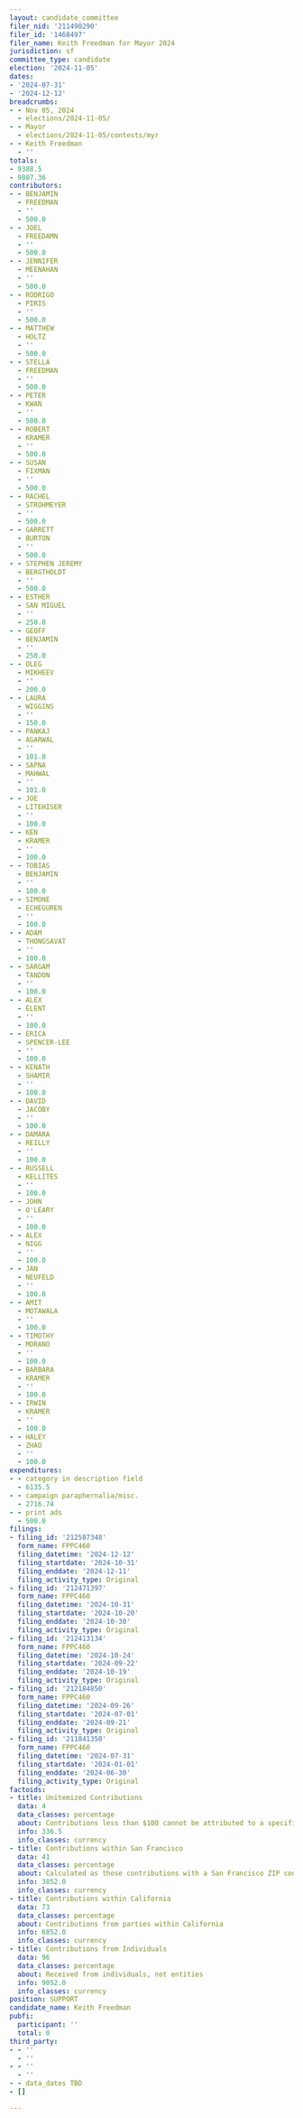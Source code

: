 ```yaml
---
layout: candidate_committee
filer_nid: '211490290'
filer_id: '1468497'
filer_name: Keith Freedman for Mayor 2024
jurisdiction: sf
committee_type: candidate
election: '2024-11-05'
dates:
- '2024-07-31'
- '2024-12-12'
breadcrumbs:
- - Nov 05, 2024
  - elections/2024-11-05/
- - Mayor
  - elections/2024-11-05/contests/myr
- - Keith Freedman
  - ''
totals:
- 9388.5
- 9807.36
contributors:
- - BENJAMIN
  - FREEDMAN
  - ''
  - 500.0
- - JOEL
  - FREEDAMN
  - ''
  - 500.0
- - JENNIFER
  - MEENAHAN
  - ''
  - 500.0
- - RODRIGO
  - PIRIS
  - ''
  - 500.0
- - MATTHEW
  - HOLTZ
  - ''
  - 500.0
- - STELLA
  - FREEDMAN
  - ''
  - 500.0
- - PETER
  - KWAN
  - ''
  - 500.0
- - ROBERT
  - KRAMER
  - ''
  - 500.0
- - SUSAN
  - FIXMAN
  - ''
  - 500.0
- - RACHEL
  - STROHMEYER
  - ''
  - 500.0
- - GARRETT
  - BURTON
  - ''
  - 500.0
- - STEPHEN JEREMY
  - BERGTHOLDT
  - ''
  - 500.0
- - ESTHER
  - SAN MIGUEL
  - ''
  - 250.0
- - GEOFF
  - BENJAMIN
  - ''
  - 250.0
- - OLEG
  - MIKHEEV
  - ''
  - 200.0
- - LAURA
  - WIGGINS
  - ''
  - 150.0
- - PANKAJ
  - AGARWAL
  - ''
  - 101.0
- - SAPNA
  - MAHWAL
  - ''
  - 101.0
- - JOE
  - LITEHISER
  - ''
  - 100.0
- - KEN
  - KRAMER
  - ''
  - 100.0
- - TOBIAS
  - BENJAMIN
  - ''
  - 100.0
- - SIMONE
  - ECHEGUREN
  - ''
  - 100.0
- - ADAM
  - THONGSAVAT
  - ''
  - 100.0
- - SARGAM
  - TANDON
  - ''
  - 100.0
- - ALEX
  - ELENT
  - ''
  - 100.0
- - ERICA
  - SPENCER-LEE
  - ''
  - 100.0
- - KENATH
  - SHAMIR
  - ''
  - 100.0
- - DAVID
  - JACOBY
  - ''
  - 100.0
- - DAMARA
  - REILLY
  - ''
  - 100.0
- - RUSSELL
  - KELLITES
  - ''
  - 100.0
- - JOHN
  - O'LEARY
  - ''
  - 100.0
- - ALEX
  - NIGG
  - ''
  - 100.0
- - JAN
  - NEUFELD
  - ''
  - 100.0
- - AMIT
  - MOTAWALA
  - ''
  - 100.0
- - TIMOTHY
  - MORANO
  - ''
  - 100.0
- - BARBARA
  - KRAMER
  - ''
  - 100.0
- - IRWIN
  - KRAMER
  - ''
  - 100.0
- - HALEY
  - ZHAO
  - ''
  - 100.0
expenditures:
- - category in description field
  - 6135.5
- - campaign paraphernalia/misc.
  - 2716.74
- - print ads
  - 500.0
filings:
- filing_id: '212587348'
  form_name: FPPC460
  filing_datetime: '2024-12-12'
  filing_startdate: '2024-10-31'
  filing_enddate: '2024-12-11'
  filing_activity_type: Original
- filing_id: '212471397'
  form_name: FPPC460
  filing_datetime: '2024-10-31'
  filing_startdate: '2024-10-20'
  filing_enddate: '2024-10-30'
  filing_activity_type: Original
- filing_id: '212413134'
  form_name: FPPC460
  filing_datetime: '2024-10-24'
  filing_startdate: '2024-09-22'
  filing_enddate: '2024-10-19'
  filing_activity_type: Original
- filing_id: '212184850'
  form_name: FPPC460
  filing_datetime: '2024-09-26'
  filing_startdate: '2024-07-01'
  filing_enddate: '2024-09-21'
  filing_activity_type: Original
- filing_id: '211841350'
  form_name: FPPC460
  filing_datetime: '2024-07-31'
  filing_startdate: '2024-01-01'
  filing_enddate: '2024-06-30'
  filing_activity_type: Original
factoids:
- title: Unitemized Contributions
  data: 4
  data_classes: percentage
  about: Contributions less than $100 cannot be attributed to a specific individual
  info: 336.5
  info_classes: currency
- title: Contributions within San Francisco
  data: 41
  data_classes: percentage
  about: Calculated as those contributions with a San Francisco ZIP code
  info: 3852.0
  info_classes: currency
- title: Contributions within California
  data: 73
  data_classes: percentage
  about: Contributions from parties within California
  info: 6852.0
  info_classes: currency
- title: Contributions from Individuals
  data: 96
  data_classes: percentage
  about: Received from individuals, not entities
  info: 9052.0
  info_classes: currency
position: SUPPORT
candidate_name: Keith Freedman
pubfi:
  participant: ''
  total: 0
third_party:
- - ''
  - ''
- - ''
  - ''
- - data_dates TBD
- []

---
```


